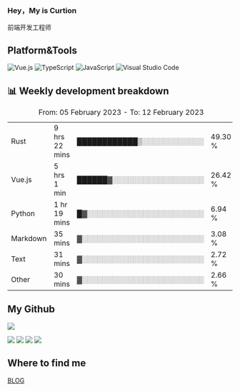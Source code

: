 ### Hey，My is Curtion
前端开发工程师
## Platform&Tools

![Vue.js](https://img.shields.io/badge/-Vue.js-4FC08D?style=flat-square&logo=Vue.js&logoColor=white)
![TypeScript](https://img.shields.io/badge/-TypeScript-007ACC?style=flat-square&logo=typescript&logoColor=white)
![JavaScript](https://img.shields.io/badge/-JavaScript-F7DF1E?style=flat-square&logo=javascript&logoColor=black)
![Visual Studio Code](https://img.shields.io/badge/-VSCode-007ACC?style=flat-square&logo=Visual-Studio-Code&logoColor=white)

## 📊 Weekly development breakdown

<!--START_SECTION:waka-->

<table><caption>From: 05 February 2023 - To: 12 February 2023</caption><tr><td>Rust</td><td>9 hrs 22 mins</td><td>████████████▒░░░░░░░░░░░░</td><td>49.30 %</td></tr><tr><td>Vue.js</td><td>5 hrs 1 min</td><td>██████▓░░░░░░░░░░░░░░░░░░</td><td>26.42 %</td></tr><tr><td>Python</td><td>1 hr 19 mins</td><td>█▓░░░░░░░░░░░░░░░░░░░░░░░</td><td>6.94 %</td></tr><tr><td>Markdown</td><td>35 mins</td><td>▓░░░░░░░░░░░░░░░░░░░░░░░░</td><td>3.08 %</td></tr><tr><td>Text</td><td>31 mins</td><td>▓░░░░░░░░░░░░░░░░░░░░░░░░</td><td>2.72 %</td></tr><tr><td>Other</td><td>30 mins</td><td>▓░░░░░░░░░░░░░░░░░░░░░░░░</td><td>2.66 %</td></tr></table>

<!--END_SECTION:waka-->

## My Github

![](http://github-profile-summary-cards.vercel.app/api/cards/profile-details?username=curtion&theme=nord_bright)

![](http://github-profile-summary-cards.vercel.app/api/cards/stats?username=curtion&theme=nord_bright)
![](http://github-profile-summary-cards.vercel.app/api/cards/productive-time?username=curtion&theme=nord_bright&utcOffset=8)
![](http://github-profile-summary-cards.vercel.app/api/cards/repos-per-language?username=curtion&theme=nord_bright)
![](http://github-profile-summary-cards.vercel.app/api/cards/most-commit-language?username=curtion&theme=nord_bright)

## Where to find me

[BLOG](https://blog.3gxk.net)
